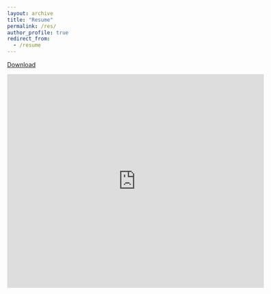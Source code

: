 ```yaml
---
layout: archive
title: "Resume"
permalink: /res/
author_profile: true
redirect_from:
  - /resume
---
```


[Download](https://ranakroychowdhury.github.io/files/RanakRoyChowdhury_Resume2024.docx.pdf)

<embed src="https://ranakroychowdhury.github.io/files/RanakRoyChowdhury_Resume2024.pdf" type="application/pdf" width="600px" height="500px" />
